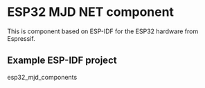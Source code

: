 # ESP32 MJD NET component
This is component based on ESP-IDF for the ESP32 hardware from Espressif.

## Example ESP-IDF project
esp32_mjd_components
